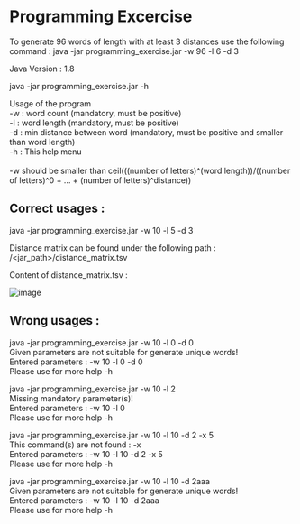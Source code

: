 # Programming Excercise

To generate 96 words of length with at least 3 distances use the following command : java -jar programming_exercise.jar -w 96 -l 6 -d 3

Java Version : 1.8

java -jar programming_exercise.jar -h

Usage of the program<br/>
-w     		   : word count (mandatory, must be positive)<br/>
-l    		   : word length (mandatory, must be positive)<br/>
-d                : min distance between word (mandatory, must be positive and smaller than word length)<br/>
-h                : This help menu<br/>
<br/>
-w should be smaller than ceil(((number of letters)^(word length))/((number of letters)^0 + ... + (number of letters)^distance))<br/>

## Correct usages :
java -jar programming_exercise.jar -w 10 -l 5 -d 3<br/>

Distance matrix can be found under the following path : /<jar_path>/distance_matrix.tsv

Content of distance_matrix.tsv :

![image](https://user-images.githubusercontent.com/4020240/117873153-c2a3f000-b29f-11eb-98d6-5a8c15c114fa.png)


## Wrong usages : 

java -jar programming_exercise.jar -w 10 -l 0 -d 0<br/>
Given parameters are not suitable for generate unique words!<br/>
Entered parameters : -w 10 -l 0 -d 0 <br/>
Please use for more help -h<br/>

java -jar programming_exercise.jar -w 10 -l 2<br/>
Missing mandatory parameter(s)!<br/>
Entered parameters : -w 10 -l 0 <br/>
Please use for more help -h<br/>

java -jar programming_exercise.jar -w 10 -l 10 -d 2 -x 5<br/>
This command(s) are not found : -x<br/>
Entered parameters : -w 10 -l 10 -d 2 -x 5 <br/>
Please use for more help -h<br/>

java -jar programming_exercise.jar -w 10 -l 10 -d 2aaa<br/>
Given parameters are not suitable for generate unique words!<br/>
Entered parameters : -w 10 -l 10 -d 2aaa <br/>
Please use for more help -h<br/>
